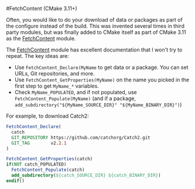#FetchContent (CMake 3.11+)

Often, you would like to do your download of data or packages as part of the configure instead of the build. This was invented several times in third party modules, but was finally added to CMake itself as part of CMake 3.11 as the [FetchContent] module.

The [FetchContent] module has excellent documentation that I won't try to repeat. The key ideas are:

* Use `FetchContent_Declare(MyName` to get data or a package. You can set URLs, Git repositories, and more.
* Use `FetchContent_GetProperties(MyName)` on the name you picked in the first step to get `MyName_*` variables.
* Check `MyName_POPULATED`, and if not populated, use `FetchContent_Populate(MyName)` (and if a package, `add_subdirectory("${MyName_SOURCE_DIR}" "${MyName_BINARY_DIR}")`)

For example, to download Catch2:

```cmake
FetchContent_Declare(
  catch
  GIT_REPOSITORY https://github.com/catchorg/Catch2.git
  GIT_TAG        v2.2.1
)

FetchContent_GetProperties(catch)
if(NOT catch_POPULATED)
  FetchContent_Populate(catch)
  add_subdirectory(${catch_SOURCE_DIR} ${catch_BINARY_DIR})
endif()
```

[FetchContent]: https://cmake.org/cmake/help/latest/module/FetchContent.html

